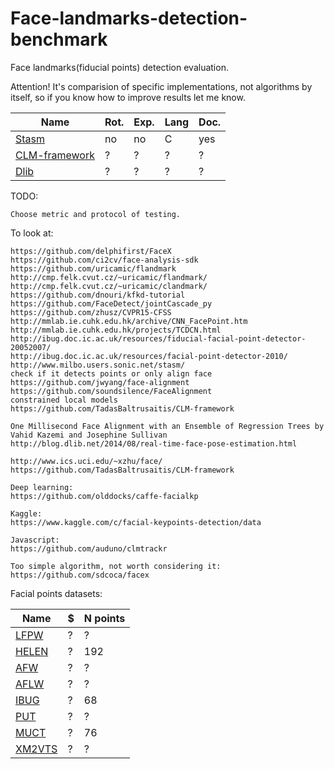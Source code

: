 # Face-landmarks-detection-benchmark
Face landmarks(fiducial points) detection evaluation.

Attention! It's comparision of specific implementations, not algorithms by itself, so if you know how to improve results let me know.


Name| Rot. | Exp. | Lang | Doc.
------------------ | --- | --- | --- | ---
[Stasm](http://www.milbo.users.sonic.net/stasm/)|no|no|C|yes
[CLM-framework](https://github.com/TadasBaltrusaitis/CLM-framework)|?|?|?|?
[Dlib](http://dlib.net/)|?|?|?|?


TODO:
~~~
Choose metric and protocol of testing.
~~~

To look at:
~~~
https://github.com/delphifirst/FaceX
https://github.com/ci2cv/face-analysis-sdk
https://github.com/uricamic/flandmark
http://cmp.felk.cvut.cz/~uricamic/flandmark/
http://cmp.felk.cvut.cz/~uricamic/clandmark/
https://github.com/dnouri/kfkd-tutorial
https://github.com/FaceDetect/jointCascade_py
https://github.com/zhusz/CVPR15-CFSS
http://mmlab.ie.cuhk.edu.hk/archive/CNN_FacePoint.htm
http://mmlab.ie.cuhk.edu.hk/projects/TCDCN.html
http://ibug.doc.ic.ac.uk/resources/fiducial-facial-point-detector-20052007/
http://ibug.doc.ic.ac.uk/resources/facial-point-detector-2010/
http://www.milbo.users.sonic.net/stasm/
check if it detects points or only align face
https://github.com/jwyang/face-alignment
https://github.com/soundsilence/FaceAlignment
constrained local models
https://github.com/TadasBaltrusaitis/CLM-framework

One Millisecond Face Alignment with an Ensemble of Regression Trees by Vahid Kazemi and Josephine Sullivan
http://blog.dlib.net/2014/08/real-time-face-pose-estimation.html

http://www.ics.uci.edu/~xzhu/face/
https://github.com/TadasBaltrusaitis/CLM-framework

Deep learning:
https://github.com/olddocks/caffe-facialkp

Kaggle:
https://www.kaggle.com/c/facial-keypoints-detection/data

Javascript:
https://github.com/auduno/clmtrackr

Too simple algorithm, not worth considering it:
https://github.com/sdcoca/facex
~~~

Facial points datasets:

Name| $ | N points
------------------ | --- | --- | 
[LFPW]()|?|?
[HELEN](http://www.ifp.illinois.edu/~vuongle2/helen/)|?|192
[AFW]()|?|?
[AFLW](https://lrs.icg.tugraz.at/research/aflw/)|?|?
[IBUG]()|?|68
[PUT]()|?|?
[MUCT](http://www.milbo.org/muct/)|?|76
[XM2VTS](http://www.ee.surrey.ac.uk/CVSSP/xm2vtsdb/)|?|?

